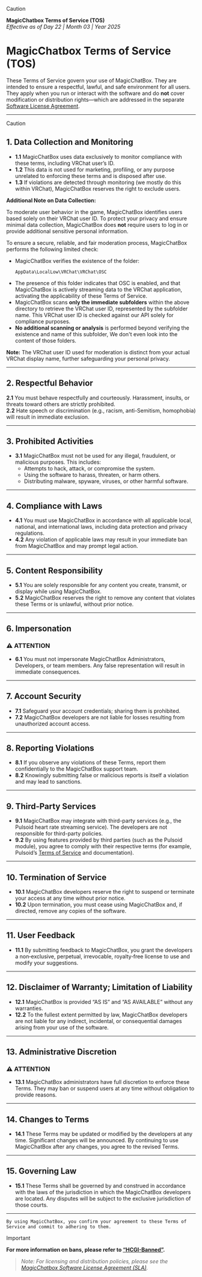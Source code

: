 > [!CAUTION]  
> **MagicChatbox Terms of Service (TOS)**  
> *Effective as of Day 22 | Month 03 | Year 2025*

# MagicChatbox Terms of Service (TOS)

These Terms of Service govern your use of MagicChatBox. They are intended to ensure a respectful, lawful, and safe environment for all users. They apply when you run or interact with the software and do **not** cover modification or distribution rights—which are addressed in the separate [Software License Agreement](https://github.com/BoiHanny/vrcosc-magicchatbox/edit/master/License.md).

---

> [!CAUTION]
> ## 1. Data Collection and Monitoring
> - **1.1** MagicChatBox uses data exclusively to monitor compliance with these terms, including VRChat user’s ID.  
> - **1.2** This data is not used for marketing, profiling, or any purpose unrelated to enforcing these terms and is disposed after use.  
> - **1.3** If violations are detected through monitoring (we mostly do this within VRChat), MagicChatBox reserves the right to exclude users.
>
> **Additional Note on Data Collection:**
>
> To moderate user behavior in the game, MagicChatBox identifies users based solely on their VRChat user ID. To protect your privacy and ensure minimal data collection, MagicChatBox does **not** require users to log in or provide additional sensitive personal information.
>
> To ensure a secure, reliable, and fair moderation process, MagicChatBox performs the following limited check:
>
> - MagicChatBox verifies the existence of the folder:
>   ```
>   AppData\LocalLow\VRChat\VRChat\OSC
>   ```
> - The presence of this folder indicates that OSC is enabled, and that MagicChatBox is actively streaming data to the VRChat application, activating the applicability of these Terms of Service.
> - MagicChatBox scans **only the immediate subfolders** within the above directory to retrieve the VRChat user ID, represented by the subfolder name. This VRChat user ID is checked against our API solely for compliance purposes.
> - **No additional scanning or analysis** is performed beyond verifying the existence and name of this subfolder, We don't even look into the content of those folders.
>
> **Note:** The VRChat user ID used for moderation is distinct from your actual VRChat display name, further safeguarding your personal privacy.
> 
> ---
> 
> ## 2. Respectful Behavior
>   
> **2.1** You must behave respectfully and courteously. Harassment, insults, or threats toward others are strictly prohibited.  
> **2.2** Hate speech or discrimination (e.g., racism, anti-Semitism, homophobia) will result in immediate exclusion.
> 
> ---
> 
> ## 3. Prohibited Activities
> 
> - **3.1** MagicChatBox must not be used for any illegal, fraudulent, or malicious purposes. This includes:
>   - Attempts to hack, attack, or compromise the system.
>   - Using the software to harass, threaten, or harm others.
>   - Distributing malware, spyware, viruses, or other harmful software.
> 
> ---
> 
> ## 4. Compliance with Laws
> 
> - **4.1** You must use MagicChatBox in accordance with all applicable local, national, and international laws, including data protection and privacy regulations.
> - **4.2** Any violation of applicable laws may result in your immediate ban from MagicChatBox and may prompt legal action.
> 
> ---
> 
> ## 5. Content Responsibility
> 
> - **5.1** You are solely responsible for any content you create, transmit, or display while using MagicChatBox.
> - **5.2** MagicChatBox reserves the right to remove any content that violates these Terms or is unlawful, without prior notice.
> 
> ---
> 
> ## 6. Impersonation
> 
> ### ⚠️ ATTENTION
> - **6.1** You must not impersonate MagicChatBox Administrators, Developers, or team members. Any false representation will result in immediate consequences.
> 
> ---
> 
> ## 7. Account Security
> 
> - **7.1** Safeguard your account credentials; sharing them is prohibited.
> - **7.2** MagicChatBox developers are not liable for losses resulting from unauthorized account access.
> 
> ---
> 
> ## 8. Reporting Violations
> 
> - **8.1** If you observe any violations of these Terms, report them confidentially to the MagicChatBox support team.
> - **8.2** Knowingly submitting false or malicious reports is itself a violation and may lead to sanctions.
> 
> ---
> 
> ## 9. Third-Party Services
> 
> - **9.1** MagicChatBox may integrate with third-party services (e.g., the Pulsoid heart rate streaming service). The developers are not responsible for third-party policies.
> - **9.2** By using features provided by third parties (such as the Pulsoid module), you agree to comply with their respective terms (for example, Pulsoid’s [Terms of Service](https://pulsoid.net/legal) and documentation).
> ---
> 
> ## 10. Termination of Service
> 
> - **10.1** MagicChatBox developers reserve the right to suspend or terminate your access at any time without prior notice.
> - **10.2** Upon termination, you must cease using MagicChatBox and, if directed, remove any copies of the software.
> 
> ---
> 
> ## 11. User Feedback
> 
> - **11.1** By submitting feedback to MagicChatBox, you grant the developers a non‑exclusive, perpetual, irrevocable, royalty‑free license to use and modify your suggestions.
> 
> ---
> 
> ## 12. Disclaimer of Warranty; Limitation of Liability
> 
> - **12.1** MagicChatBox is provided “AS IS” and “AS AVAILABLE” without any warranties.  
> - **12.2** To the fullest extent permitted by law, MagicChatBox developers are not liable for any indirect, incidental, or consequential damages arising from your use of the software.
> 
> ---
> 
> ## 13. Administrative Discretion
> 
> ### ⚠️ ATTENTION  
> - **13.1** MagicChatBox administrators have full discretion to enforce these Terms. They may ban or suspend users at any time without obligation to provide reasons.
> 
> ---
> 
> ## 14. Changes to Terms
> 
> - **14.1** These Terms may be updated or modified by the developers at any time. Significant changes will be announced. By continuing to use MagicChatBox after any changes, you agree to the revised Terms.
> 
> ---
> 
> ## 15. Governing Law
> 
> - **15.1** These Terms shall be governed by and construed in accordance with the laws of the jurisdiction in which the MagicChatBox developers are located. Any disputes will be subject to the exclusive jurisdiction of those courts.
> 
> ---

``By using MagicChatBox, you confirm your agreement to these Terms of Service and commit to adhering to them.``

> [!IMPORTANT]  
> **For more information on bans, please refer to [“HCGI-Banned”](https://github.com/BoiHanny/vrcosc-magicchatbox/wiki/🛑-HCIG-Banned).**


> *Note: For licensing and distribution policies, please see the [MagicChatbox Software License Agreement (SLA)](https://github.com/BoiHanny/vrcosc-magicchatbox/blob/master/License.md).*
